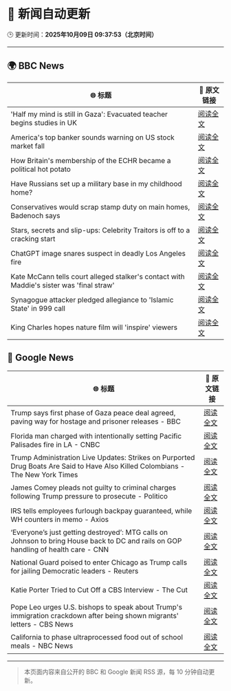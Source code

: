 # 🧠 新闻自动更新

🕒 更新时间：**2025年10月09日 09:37:53（北京时间）**

---

## 🌍 BBC News

| 🌐 标题 | 🔗 原文链接 |
|--------|-------------|
| 'Half my mind is still in Gaza': Evacuated teacher begins studies in UK | [阅读全文](https://www.bbc.com/news/articles/cx25qy1804ro?at_medium=RSS&at_campaign=rss) |
| America's top banker sounds warning on US stock market fall | [阅读全文](https://www.bbc.com/news/articles/cg5ej03p604o?at_medium=RSS&at_campaign=rss) |
| How Britain's membership of the ECHR became a political hot potato | [阅读全文](https://www.bbc.com/news/articles/cm283eqje03o?at_medium=RSS&at_campaign=rss) |
| Have Russians set up a military base in my childhood home? | [阅读全文](https://www.bbc.com/news/articles/c4gj7p96nd0o?at_medium=RSS&at_campaign=rss) |
| Conservatives would scrap stamp duty on main homes, Badenoch says | [阅读全文](https://www.bbc.com/news/articles/c20zv94ldpko?at_medium=RSS&at_campaign=rss) |
| Stars, secrets and slip-ups: Celebrity Traitors is off to a cracking start | [阅读全文](https://www.bbc.com/news/articles/c2038w7lgx1o?at_medium=RSS&at_campaign=rss) |
| ChatGPT image snares suspect in deadly Los Angeles fire | [阅读全文](https://www.bbc.com/news/articles/c8exz5yg14ko?at_medium=RSS&at_campaign=rss) |
| Kate McCann tells court alleged stalker's contact with Maddie's sister was 'final straw' | [阅读全文](https://www.bbc.com/news/articles/cnvr0723np8o?at_medium=RSS&at_campaign=rss) |
| Synagogue attacker pledged allegiance to 'Islamic State' in 999 call | [阅读全文](https://www.bbc.com/news/articles/c3drj0dxmr9o?at_medium=RSS&at_campaign=rss) |
| King Charles hopes nature film will 'inspire' viewers | [阅读全文](https://www.bbc.com/news/articles/cd63dxxv9jpo?at_medium=RSS&at_campaign=rss) |

## 📰 Google News

| 🌐 标题 | 🔗 原文链接 |
|--------|-------------|
| Trump says first phase of Gaza peace deal agreed, paving way for hostage and prisoner releases - BBC | [阅读全文](https://news.google.com/rss/articles/CBMiVEFVX3lxTE5RUENINEF0TGxRbGtNeTFUclZfTm0xUTc1UlFlUmRFTGlraENZd2s2Y3U0enRDUG0yNjJOdHBWRFdwR01ndEhWc2pxM0lYSG8wVS10dA?oc=5) |
| Florida man charged with intentionally setting Pacific Palisades fire in LA - CNBC | [阅读全文](https://news.google.com/rss/articles/CBMijAFBVV95cUxPY3BfQVNzSjlzR2dzYm9PenpDcHdZM1FBUEF1MmJUcmNVazJaUzZKOWFFWGEya2lqalJ1TjVOZ3czcVNVZFVEcW92UVlUTFNjd1FRTzYtakJCemZRMTloN2ctMjNPQ0NNTzFCbF9yS1ZrMFpwQ1lnbW1sVmVxd091enhoSjNZcEJUamMyedIBkgFBVV95cUxNWm1oOHhSS3JVQXN4SURCOGluMUZwUWh5OWN5dTg0V0NQUmdqWnFaWVRVSGhiQ090WHRHU0F0Y2ViTmpQZEd5dVgyRU5HTG42elotX3drZGFUSmRUaHBQWWpObUZpdkNNa05XcGdUbHFZY1BUQm5uQkNyWE01Z0xhTlVfVWowbHNENVl5REIwY1MzUQ?oc=5) |
| Trump Administration Live Updates: Strikes on Purported Drug Boats Are Said to Have Also Killed Colombians - The New York Times | [阅读全文](https://news.google.com/rss/articles/CBMiY0FVX3lxTE5EczJMdzE1Wl9tLUN0ci03bnBTSHluRkZiS2NEU1NNblNQWXRQQ29yOTg5S0xkRmtjRG9SNi1FTlR3c3pQY0tERlR4b2JvZEJrWTNTQTdTeUZ6blF3MlJMUnRVWQ?oc=5) |
| James Comey pleads not guilty to criminal charges following Trump pressure to prosecute - Politico | [阅读全文](https://news.google.com/rss/articles/CBMilAFBVV95cUxQRGNiYkxoUS0yVHJPckdFTnlSV0hldEQ3UGtBZFlGZDZHdUp4aktQVzYzQ2c2OUwyY3g3amJBbGk0UTA0TFY5ajRqdHl5NEZWWkJ2YkVKNUxiOGxQeFpESXBnY0xBemkxLWdlbE0xX3BXdjhrYzNPQXhiVFZtSEtYWUI1bGhRSlYtQ2gyOVZIb21ya1R4?oc=5) |
| IRS tells employees furlough backpay guaranteed, while WH counters in memo - Axios | [阅读全文](https://news.google.com/rss/articles/CBMihwFBVV95cUxORFJlWnRJak04LUFhZW5jcG1DWnhEeFp5UExaLWVEVWRYdXA5X2FlVFhtZXh3LUdlZEljbmlvZ2FTa2lIZmZ5dS1Canp1RTJoczJ4SDc5V1dXb21YcVl2Rlg2anc4S3Q4aXpSS2ZXOTVuVmFhQTNCbGlBUnBFOFBJcEhXbGxyenc?oc=5) |
| ‘Everyone’s just getting destroyed’: MTG calls on Johnson to bring House back to DC and rails on GOP handling of health care - CNN | [阅读全文](https://news.google.com/rss/articles/CBMiakFVX3lxTE1KNUpYbmZSZVF4RTRNeEp2Vk5PeXhaVmtUSHhCMUR2aldUV09OcVloaFZLdllxT2NhbUpUc05oaThWcWs4Y0xVcHZvT29qajlBUDlKMldlVnRYVzE0eXhHckUyRG9uOGZBQ1E?oc=5) |
| National Guard poised to enter Chicago as Trump calls for jailing Democratic leaders - Reuters | [阅读全文](https://news.google.com/rss/articles/CBMixgFBVV95cUxNSXJMWnJBdzM4YU9Yd0EtdUN6RG1xeDQyMlBQczNnXzVfTUtCaV85aWVXSkVDZUVsZmNlTU0ybjFTNnZHWWs4QnhKNnJSWVQzWTdMblJ4UURSZDdPV29NVmdHU3RkblNzUzdndUVvSFI5eW9KN04zaFhlVTRTYVRjdkFIVmp6VmpnQmJwSE42OXVoV2pmV0VBcU56YUcwODB1WjdCaEp6VEdVR1VvcWoyald4bVV2TGJuRFU0QkIzbGJLQUlSRGc?oc=5) |
| Katie Porter Tried to Cut Off a CBS Interview - The Cut | [阅读全文](https://news.google.com/rss/articles/CBMijAFBVV95cUxNdHFvNnQ1cFl0SV96UUc0RmQxZ0xXUlAyRUo4OGxhTE1QSGk1NXpGaE00OThyWC0zVUZwRWNiUmUzUndqQ2VRd2k1SEVwNElpbzl5RlBQekVTS3RjSzl2WllrWVprUnlEbThfMkRiSEpnenYzSHZBZzlyRXdhdVJCeGxsUGlXSWkxYktfOQ?oc=5) |
| Pope Leo urges U.S. bishops to speak about Trump's immigration crackdown after being shown migrants' letters - CBS News | [阅读全文](https://news.google.com/rss/articles/CBMiigFBVV95cUxOb1FVM2NpY1ZXZ3J0Y29BYllqbl9ORkRHQ3JwbzVrNDUtX3JBaTB2eUF4dmZKeDNheHVFaUhORmZZaUcwUUFUcmRxWi1ELURJLUxnRmJfaHJTSEl0RkFXYWRrVnZkQlpuNi1OdC13US13Zk5RVE9VNTlSZzhROFJBNUpXUTk3U2NhaEHSAY8BQVVfeXFMTlNPOTFjODZKNi1oOXZqcTZWb2F4YXh0Rk1aRE5IbGZ2U0tkZDloTFByYUpYR1FnX0dlVVBWYmRhdDc2bWpvLTJzNU5jWjdRblA3cWZFUnFFSFhLcEZTdkk4bzM4Tzl6WjVKN1dvUHM3VUdaMU5jTVlWbVRHVEhGeDg0RXBDdDFaUmdzOGQzT2M?oc=5) |
| California to phase ultraprocessed food out of school meals - NBC News | [阅读全文](https://news.google.com/rss/articles/CBMipgFBVV95cUxOTlVsSmluMjF6NUpqYjJiS3hNU2RyMlVLcHhKb2EzNndfZ2JhMXFBUDVqMjlITkg3TlhWMHVJRnlWUW5PZmdFQmFONGdPRHJna1ZhQ3ktTnlydmJnVlNyckdhdk5SOUhYMlNlclZ0Sk50aG1pNGpWdUxPcmh2cjV0R0R6anlCRXl6RDRxci1mNUZTV0diV2dDS2xtdU5lV2NFU1JHQkxR0gFWQVVfeXFMUGxJMV9hMDE1TVczX3lPWE8yalpmTXVJMmFwZVZwdm9TWVl4X0lXaUdXUUhNcThtRV9Pb0NHRW5sOU5wT2VIRXJwSkxKZzVPMHZnTFFxNHc?oc=5) |

---
> 本页面内容来自公开的 BBC 和 Google 新闻 RSS 源，每 10 分钟自动更新。